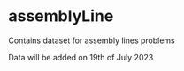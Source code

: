 # assemblyLine
Contains dataset for assembly lines problems

Data will be added on 19th of July 2023
